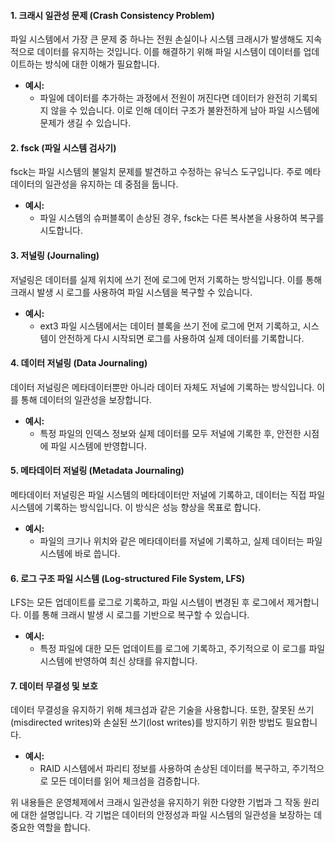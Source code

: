#### 1. 크래시 일관성 문제 (Crash Consistency Problem)

파일 시스템에서 가장 큰 문제 중 하나는 전원 손실이나 시스템 크래시가 발생해도 지속적으로 데이터를 유지하는 것입니다. 이를 해결하기 위해 파일 시스템이 데이터를 업데이트하는 방식에 대한 이해가 필요합니다.

- **예시:**
    - 파일에 데이터를 추가하는 과정에서 전원이 꺼진다면 데이터가 완전히 기록되지 않을 수 있습니다. 이로 인해 데이터 구조가 불완전하게 남아 파일 시스템에 문제가 생길 수 있습니다.

#### 2. fsck (파일 시스템 검사기)

fsck는 파일 시스템의 불일치 문제를 발견하고 수정하는 유닉스 도구입니다. 주로 메타데이터의 일관성을 유지하는 데 중점을 둡니다.

- **예시:**
    - 파일 시스템의 슈퍼블록이 손상된 경우, fsck는 다른 복사본을 사용하여 복구를 시도합니다.

#### 3. 저널링 (Journaling)

저널링은 데이터를 실제 위치에 쓰기 전에 로그에 먼저 기록하는 방식입니다. 이를 통해 크래시 발생 시 로그를 사용하여 파일 시스템을 복구할 수 있습니다.

- **예시:**
    - ext3 파일 시스템에서는 데이터 블록을 쓰기 전에 로그에 먼저 기록하고, 시스템이 안전하게 다시 시작되면 로그를 사용하여 실제 데이터를 기록합니다.

#### 4. 데이터 저널링 (Data Journaling)

데이터 저널링은 메타데이터뿐만 아니라 데이터 자체도 저널에 기록하는 방식입니다. 이를 통해 데이터의 일관성을 보장합니다.

- **예시:**
    - 특정 파일의 인덱스 정보와 실제 데이터를 모두 저널에 기록한 후, 안전한 시점에 파일 시스템에 반영합니다.

#### 5. 메타데이터 저널링 (Metadata Journaling)

메타데이터 저널링은 파일 시스템의 메타데이터만 저널에 기록하고, 데이터는 직접 파일 시스템에 기록하는 방식입니다. 이 방식은 성능 향상을 목표로 합니다.

- **예시:**
    - 파일의 크기나 위치와 같은 메타데이터를 저널에 기록하고, 실제 데이터는 파일 시스템에 바로 씁니다.

#### 6. 로그 구조 파일 시스템 (Log-structured File System, LFS)

LFS는 모든 업데이트를 로그로 기록하고, 파일 시스템이 변경된 후 로그에서 제거합니다. 이를 통해 크래시 발생 시 로그를 기반으로 복구할 수 있습니다.

- **예시:**
    - 특정 파일에 대한 모든 업데이트를 로그에 기록하고, 주기적으로 이 로그를 파일 시스템에 반영하여 최신 상태를 유지합니다.

#### 7. 데이터 무결성 및 보호

데이터 무결성을 유지하기 위해 체크섬과 같은 기술을 사용합니다. 또한, 잘못된 쓰기(misdirected writes)와 손실된 쓰기(lost writes)를 방지하기 위한 방법도 필요합니다.

- **예시:**
    - RAID 시스템에서 파리티 정보를 사용하여 손상된 데이터를 복구하고, 주기적으로 모든 데이터를 읽어 체크섬을 검증합니다.

위 내용들은 운영체제에서 크래시 일관성을 유지하기 위한 다양한 기법과 그 작동 원리에 대한 설명입니다. 각 기법은 데이터의 안정성과 파일 시스템의 일관성을 보장하는 데 중요한 역할을 합니다.